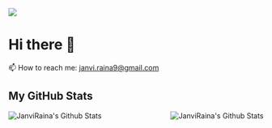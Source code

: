![](https://img.shields.io/badge/-BitByBit-blue?page_id=janviRaina) 

# Hi there 👋

📫 How to reach me:  janvi.raina9@gmail.com

## **My GitHub Stats**

<img align="left" alt="JanviRaina's Github Stats" src="https://github-readme-stats.vercel.app/api/top-langs/?username=JanviRaina&show_icons=true&hide_border=true&theme=light"/>

<img align="right" alt="JanviRaina's Github Stats" src="https://github-readme-stats.vercel.app/api?username=JanviRaina&show_icons=true&hide_border=true&theme=dark"/>

